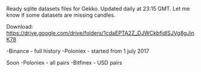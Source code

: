 Ready sqlite datasets files for Gekko. Updated daily at 23:15 GMT. Let me know if some datasets are missing candles.

Download: https://drive.google.com/drive/folders/1cdaEPTA2Z_DJWCkbfidlSJVg8gJinK78

-Binance - full history
-Poloniex - started from 1 july 2017

Soon
-Poloniex - all pairs
-Bitfinex - USD pairs
